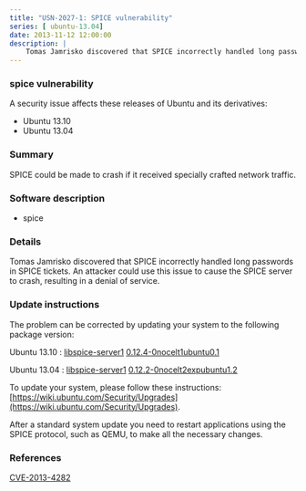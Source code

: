 ```yaml
---
title: "USN-2027-1: SPICE vulnerability"
series: [ ubuntu-13.04]
date: 2013-11-12 12:00:00
description: |
    Tomas Jamrisko discovered that SPICE incorrectly handled long passwords in SPICE tickets. An attacker could use this issue to cause the SPICE server to crash, resulting in a denial of service. 
--- 
```

 
 


### spice vulnerability

A security issue affects these releases of Ubuntu and its derivatives:

* Ubuntu 13.10
* Ubuntu 13.04

### Summary

SPICE could be made to crash if it received specially crafted network traffic.

### Software description

* spice 

### Details

Tomas Jamrisko discovered that SPICE incorrectly handled long passwords in SPICE tickets. An attacker could use this issue to cause the SPICE server to crash, resulting in a denial of service. 

### Update instructions

The problem can be corrected by updating your system to the following package version:

Ubuntu 13.10
 : [libspice-server1](https://launchpad.net/ubuntu/+source/spice) <span> [0.12.4-0nocelt1ubuntu0.1](https://launchpad.net/ubuntu/+source/spice/0.12.4-0nocelt1ubuntu0.1) </span> 

Ubuntu 13.04
 : [libspice-server1](https://launchpad.net/ubuntu/+source/spice) <span> [0.12.2-0nocelt2expubuntu1.2](https://launchpad.net/ubuntu/+source/spice/0.12.2-0nocelt2expubuntu1.2) </span> 

To update your system, please follow these instructions: [https://wiki.ubuntu.com/Security/Upgrades](https://wiki.ubuntu.com/Security/Upgrades).

After a standard system update you need to restart applications using the SPICE protocol, such as QEMU, to make all the necessary changes. 

### References

 
 [CVE-2013-4282](http://people.ubuntu.com/~ubuntu-security/cve/CVE-2013-4282)
 

